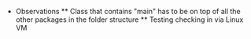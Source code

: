 * Observations
** Class that contains "main" has to be on top of all the other packages in the folder structure
** Testing checking in via Linux VM
